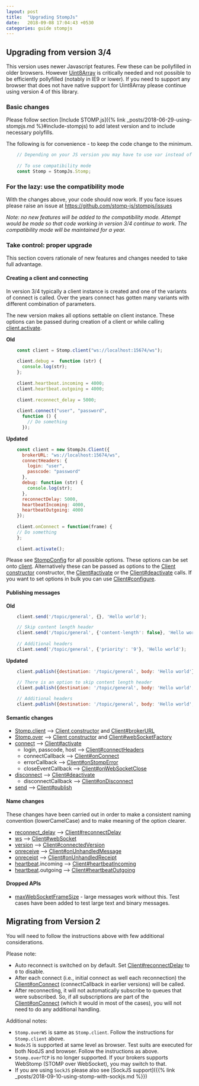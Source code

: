 ```yaml
---
layout: post
title:  "Upgrading StompJs"
date:   2018-09-08 17:04:43 +0530
categories: guide stompjs
---
```


## Upgrading from version 3/4

This version uses newer Javascript features. Few these can be pollyfilled in older
browsers.
However [Uint8Array](https://developer.mozilla.org/en-US/docs/Web/JavaScript/Reference/Global_Objects/Uint8Array)
is critically needed and not possible to be efficiently pollyfilled  (notably in IE9 or lower).
If you need to support any browser that does not have native support for Uint8Array
please continue using version 4 of this library.

### Basic changes

Please follow section [Include STOMP.js]({% link _posts/2018-06-29-using-stompjs.md %}#include-stompjs)
to add latest version
and to include necessary polyfills.

The following is for convenience - to keep the code change to the minimum.

```javascript
    // Depending on your JS version you may have to use var instead of const 
     
    // To use compatibility mode
    const Stomp = StompJs.Stomp;
```

### For the lazy: use the compatibility mode

With the changes above, your code should now work. If you face issues please
raise an issue at https://github.com/stomp-js/stompjs/issues

*Note: no new features will be added to the compatibility mode.
Attempt would be made so that code working in version 3/4 continue
to work. The compatibility mode will be maintained for a year.*


### Take control: proper upgrade

This section covers rationale of new features and 
changes needed to take full advantage.

#### Creating a client and connecting

In version 3/4 typically a client instance is created and one of the
variants of connect is called.
Over the years connect has gotten many variants with different
combination of parameters.

The new version makes all options settable on client instance.
These options can be passed during creation of a client or while
calling [client.activate](https://stomp-js.github.io/stompjs/classes/Client.html#activate).

**Old**

```javascript
    const client = Stomp.client("ws://localhost:15674/ws");
    
    client.debug =  function (str) {
      console.log(str);
    };
    
    client.heartbeat.incoming = 4000;
    client.heartbeat.outgoing = 4000;
    
    client.reconnect_delay = 5000;
    
    client.connect("user", "password",
      function () {
        // Do something
      });
```

**Updated**

```javascript
    const client = new StompJs.Client({
      brokerURL: "ws://localhost:15674/ws",
      connectHeaders: {
        login: "user",
        passcode: "password"
      },
      debug: function (str) {
        console.log(str);
      },
      reconnectDelay: 5000,
      heartbeatIncoming: 4000,
      heartbeatOutgoing: 4000
    });
    
    client.onConnect = function(frame) {
    // Do something
    };
    
    client.activate();
```

Please see [StompConfig](/api-docs/interfaces/StompConfig.html) for all possible options.
These options can be set onto [client](/api-docs/classes/Client.html).
Alternatively these can be passed
as options to the [Client constructor](/api-docs/classes/Client.html#constructor) constructor,
the [Client#activate](/api-docs/classes/Client.html#activate)
or the [Client#deactivate](/api-docs/classes/Client.html#deactivate) calls.
If you want to set options in bulk you can use [Client#configure](/api-docs/classes/Client.html#configure).

#### Publishing messages

**Old**

```javascript
    client.send('/topic/general', {}, 'Hello world');

    // Skip content length header
    client.send('/topic/general', {'content-length': false}, 'Hello world');
 
    // Additional headers
    client.send('/topic/general', {'priority': '9'}, 'Hello world');
```

**Updated**

```javascript
    client.publish({destination: '/topic/general', body: 'Hello world'});

    // There is an option to skip content length header
    client.publish({destination: '/topic/general', body: 'Hello world', skipContentLengthHeader: true});
    
    // Additional headers
    client.publish({destination: '/topic/general', body: 'Hello world', headers: {'priority': '9'}});
```

#### Semantic changes

- [Stomp.client](/api-docs/classes/Stomp.html#client) --> [Client constructor](/api-docs/classes/Client.html#constructor)
  and [Client#brokerURL](/api-docs/classes/Client.html#brokerURL)
- [Stomp.over](/api-docs/classes/Stomp.html#over) --> [Client constructor](/api-docs/classes/Client.html#constructor)
  and [Client#webSocketFactory](/api-docs/classes/Client.html#webSocketFactory)
- [connect](/api-docs/classes/CompatClient.html#connect) --> [Client#activate](/api-docs/classes/Client.html#activate)
    - login, passcode, host --> [Client#connectHeaders](/api-docs/classes/Client.html#connectHeaders)
    - connectCallback --> [Client#onConnect](/api-docs/classes/Client.html#onConnect) 
    - errorCallback --> [Client#onStompError](/api-docs/classes/Client.html#onStompError)
    - closeEventCallback --> [Client#onWebSocketClose](/api-docs/classes/Client.html#onWebSocketClose) 
- [disconnect](/api-docs/classes/CompatClient.html#disconnect) --> [Client#deactivate](/api-docs/classes/Client.html#deactivate)
    - disconnectCallback --> [Client#onDisconnect](/api-docs/classes/Client.html#onDisconnect)
- [send](/api-docs/classes/CompatClient.html#send) --> [Client#publish](/api-docs/classes/Client.html#publish)

#### Name changes

These changes have been carried out in order to make a consistent naming convention (lowerCamelCase)
and to make meaning of the option clearer.

- [reconnect_delay](/api-docs/classes/CompatClient.html#reconnect_delay) --> [Client#reconnectDelay](/api-docs/classes/Client.html#reconnectDelay)
- [ws](/api-docs/classes/CompatClient.html#ws) --> [Client#webSocket](/api-docs/classes/Client.html#webSocket)
- [version](/api-docs/classes/CompatClient.html#version) --> [Client#connectedVersion](/api-docs/classes/Client.html#connectedVersion)
- [onreceive](/api-docs/classes/CompatClient.html#onreceive) --> [Client#onUnhandledMessage](/api-docs/classes/Client.html#onUnhandledMessage)
- [onreceipt](/api-docs/classes/CompatClient.html#onreceipt) --> [Client#onUnhandledReceipt](/api-docs/classes/Client.html#onUnhandledReceipt)
- [heartbeat](/api-docs/classes/CompatClient.html#heartbeat).incoming --> [Client#heartbeatIncoming](/api-docs/classes/Client.html#heartbeatIncoming)
- [heartbeat](/api-docs/classes/CompatClient.html#heartbeat).outgoing --> [Client#heartbeatOutgoing](/api-docs/classes/Client.html#heartbeatOutgoing)

#### Dropped APIs

- [maxWebSocketFrameSize](/api-docs/classes/CompatClient.html#maxWebSocketFrameSize) -  large messages
  work without this. Test cases have been added to test large text and binary messages.

## Migrating from Version 2

You will need to follow the instructions above with few additional considerations.

Please note:

* Auto reconnect is switched on by default.
  Set [Client#reconnectDelay](/api-docs/classes/Client.html#reconnectDelay) to `0` to disable.
* After each connect (i.e., initial connect as well each reconnection) the 
  [Client#onConnect](/api-docs/classes/Client.html#onConnect) (connectCallback in earlier versions)
  will be called.
* After reconnecting, it will not automatically subscribe to queues that were subscribed.
  So, if all subscriptions are part of the 
  [Client#onConnect](/api-docs/classes/Client.html#onConnect) (which it would in most of the cases),
  you will not need to do any additional handling.

Additional notes:

- `Stomp.overWS` is same as `Stomp.client`. Follow the instructions for `Stomp.client` above.
- `NodeJS` is supported at same level as browser. Test suits are executed for both NodJS and browser.
  Follow the instructions as above.
- `Stomp.overTCP` is no longer supported. If your brokers supports WebStomp (STOMP over WebSocket),
  you may switch to that.
- If you are using `SockJS` please also see
  [SockJS support]({{% link _posts/2018-09-10-using-stomp-with-sockjs.md %}})
